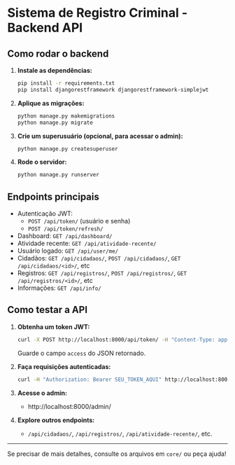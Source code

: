 # Sistema de Registro Criminal - Backend API

## Como rodar o backend

1. **Instale as dependências:**
   ```sh
   pip install -r requirements.txt
   pip install djangorestframework djangorestframework-simplejwt
   ```

2. **Aplique as migrações:**
   ```sh
   python manage.py makemigrations
   python manage.py migrate
   ```

3. **Crie um superusuário (opcional, para acessar o admin):**
   ```sh
   python manage.py createsuperuser
   ```

4. **Rode o servidor:**
   ```sh
   python manage.py runserver
   ```

## Endpoints principais

- Autenticação JWT:
  - `POST /api/token/` (usuário e senha)
  - `POST /api/token/refresh/`
- Dashboard: `GET /api/dashboard/`
- Atividade recente: `GET /api/atividade-recente/`
- Usuário logado: `GET /api/user/me/`
- Cidadãos: `GET /api/cidadaos/`, `POST /api/cidadaos/`, `GET /api/cidadaos/<id>/`, etc
- Registros: `GET /api/registros/`, `POST /api/registros/`, `GET /api/registros/<id>/`, etc
- Informações: `GET /api/info/`

## Como testar a API

1. **Obtenha um token JWT:**
   ```sh
   curl -X POST http://localhost:8000/api/token/ -H "Content-Type: application/json" -d '{"username": "seu_usuario", "password": "sua_senha"}'
   ```
   Guarde o campo `access` do JSON retornado.

2. **Faça requisições autenticadas:**
   ```sh
   curl -H "Authorization: Bearer SEU_TOKEN_AQUI" http://localhost:8000/api/dashboard/
   ```

3. **Acesse o admin:**
   - http://localhost:8000/admin/

4. **Explore outros endpoints:**
   - `/api/cidadaos/`, `/api/registros/`, `/api/atividade-recente/`, etc.

---

Se precisar de mais detalhes, consulte os arquivos em `core/` ou peça ajuda! 